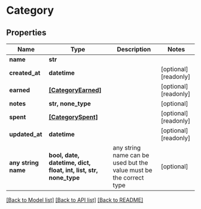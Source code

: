 # Category


## Properties
Name | Type | Description | Notes
------------ | ------------- | ------------- | -------------
**name** | **str** |  | 
**created_at** | **datetime** |  | [optional] [readonly] 
**earned** | [**[CategoryEarned]**](CategoryEarned.md) |  | [optional] [readonly] 
**notes** | **str, none_type** |  | [optional] 
**spent** | [**[CategorySpent]**](CategorySpent.md) |  | [optional] [readonly] 
**updated_at** | **datetime** |  | [optional] [readonly] 
**any string name** | **bool, date, datetime, dict, float, int, list, str, none_type** | any string name can be used but the value must be the correct type | [optional]

[[Back to Model list]](../README.md#documentation-for-models) [[Back to API list]](../README.md#documentation-for-api-endpoints) [[Back to README]](../README.md)


